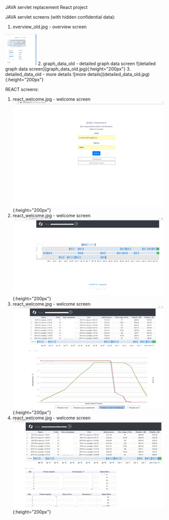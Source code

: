 JAVA servlet replacement React project

JAVA servlet screens (with hidden confidential data):
1. overview_old.jpg       - overview screen
<img src="https://github.com/indbs/frontend/blob/github/overview_old.jpg" width="100" height="100">
2. graph_data_old         - detailed graph data screen
![detailed graph data screen](graph_data_old.jpg){:height="200px"}
3. detailed_data_old      - more details
![more details](detailed_data_old.jpg){:height="200px"}

REACT screens:
1. react_welcome.jpg       - welcome screen
![react_welcome](react_welcome.jpg){:height="200px"}
2. react_welcome.jpg       - welcome screen
![react_overview](react_overview.jpg){:height="200px"}
3. react_welcome.jpg       - welcome screen
![react_details_1](react_details_1.jpg){:height="200px"}
4. react_welcome.jpg       - welcome screen
![react_details_2jpg](react_details_2jpg.jpg){:height="200px"}
